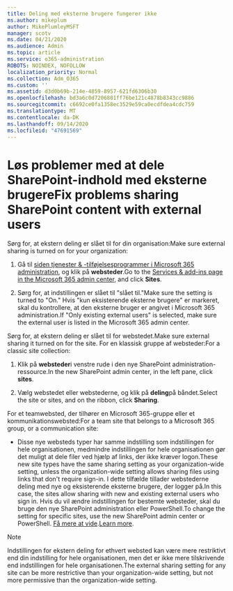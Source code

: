 ```yaml
---
title: Deling med eksterne brugere fungerer ikke
ms.author: mikeplum
author: MikePlumleyMSFT
manager: scotv
ms.date: 04/21/2020
ms.audience: Admin
ms.topic: article
ms.service: o365-administration
ROBOTS: NOINDEX, NOFOLLOW
localization_priority: Normal
ms.collection: Adm_O365
ms.custom: ''
ms.assetid: d3d0b69b-214e-4859-8957-621fd6306b30
ms.openlocfilehash: bd3a6c0d7206801ff76be121c4878b8343cc9886
ms.sourcegitcommit: c6692ce0fa1358ec3529e59ca0ecdfdea4cdc759
ms.translationtype: MT
ms.contentlocale: da-DK
ms.lasthandoff: 09/14/2020
ms.locfileid: "47691569"
---
```

# <a name="fix-problems-sharing-sharepoint-content-with-external-users"></a><span data-ttu-id="21bd8-102">Løs problemer med at dele SharePoint-indhold med eksterne brugere</span><span class="sxs-lookup"><span data-stu-id="21bd8-102">Fix problems sharing SharePoint content with external users</span></span>

<span data-ttu-id="21bd8-103">Sørg for, at ekstern deling er slået til for din organisation:</span><span class="sxs-lookup"><span data-stu-id="21bd8-103">Make sure external sharing is turned on for your organization:</span></span>
  
1. <span data-ttu-id="21bd8-104">Gå til [siden tjenester &amp; -tilføjelsesprogrammer i Microsoft 365 administration](https://portal.office.com/adminportal/home#/Settings/ServicesAndAddIns), og klik på **websteder**.</span><span class="sxs-lookup"><span data-stu-id="21bd8-104">Go to the [Services &amp; add-ins page in the Microsoft 365 admin center](https://portal.office.com/adminportal/home#/Settings/ServicesAndAddIns), and click **Sites**.</span></span>
    
2. <span data-ttu-id="21bd8-105">Sørg for, at indstillingen er slået til "slået til."</span><span class="sxs-lookup"><span data-stu-id="21bd8-105">Make sure the setting is turned to "On."</span></span> <span data-ttu-id="21bd8-106">Hvis "kun eksisterende eksterne brugere" er markeret, skal du kontrollere, at den eksterne bruger er angivet i Microsoft 365 administration.</span><span class="sxs-lookup"><span data-stu-id="21bd8-106">If "Only existing external users" is selected, make sure the external user is listed in the Microsoft 365 admin center.</span></span>
    
<span data-ttu-id="21bd8-107">Sørg for, at ekstern deling er slået til for webstedet.</span><span class="sxs-lookup"><span data-stu-id="21bd8-107">Make sure external sharing it turned on for the site.</span></span> <span data-ttu-id="21bd8-108">For en klassisk gruppe af websteder:</span><span class="sxs-lookup"><span data-stu-id="21bd8-108">For a classic site collection:</span></span>
  
1. <span data-ttu-id="21bd8-109">Klik på **websteder**i venstre rude i den nye SharePoint administration-ressource.</span><span class="sxs-lookup"><span data-stu-id="21bd8-109">In the new SharePoint admin center, in the left pane, click **sites**.</span></span>
    
2. <span data-ttu-id="21bd8-110">Vælg webstedet eller webstederne, og klik på **deling**på båndet.</span><span class="sxs-lookup"><span data-stu-id="21bd8-110">Select the site or sites, and on the ribbon, click **Sharing**.</span></span>
    
<span data-ttu-id="21bd8-111">For et teamwebsted, der tilhører en Microsoft 365-gruppe eller et kommunikationswebsted:</span><span class="sxs-lookup"><span data-stu-id="21bd8-111">For a team site that belongs to a Microsoft 365 group, or a communication site:</span></span>
  
- <span data-ttu-id="21bd8-112">Disse nye websteds typer har samme indstilling som indstillingen for hele organisationen, medmindre indstillingen for hele organisationen gør det muligt at dele filer ved hjælp af links, der ikke kræver logon.</span><span class="sxs-lookup"><span data-stu-id="21bd8-112">These new site types have the same sharing setting as your organization-wide setting, unless the organization-wide setting allows sharing files using links that don't require sign-in.</span></span> <span data-ttu-id="21bd8-113">I dette tilfælde tillader webstederne deling med nye og eksisterende eksterne brugere, der logger på.</span><span class="sxs-lookup"><span data-stu-id="21bd8-113">In this case, the sites allow sharing with new and existing external users who sign in.</span></span> <span data-ttu-id="21bd8-114">Hvis du vil ændre indstillingen for bestemte websteder, skal du bruge den nye SharePoint administration eller PowerShell.</span><span class="sxs-lookup"><span data-stu-id="21bd8-114">To change the setting for specific sites, use the new SharePoint admin center or PowerShell.</span></span> <span data-ttu-id="21bd8-115">[Få mere at vide](https://go.microsoft.com/fwlink/?linkid=871863).</span><span class="sxs-lookup"><span data-stu-id="21bd8-115">[Learn more](https://go.microsoft.com/fwlink/?linkid=871863).</span></span>
    
> [!NOTE]
> <span data-ttu-id="21bd8-116">Indstillingen for ekstern deling for ethvert websted kan være mere restriktivt end din indstilling for hele organisationen, men det er ikke mere tilskrivende end indstillingen for hele organisationen.</span><span class="sxs-lookup"><span data-stu-id="21bd8-116">The external sharing setting for any site can be more restrictive than your organization-wide setting, but not more permissive than the organization-wide setting.</span></span> 
  

